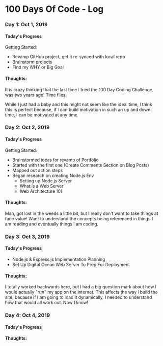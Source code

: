 # 100 Days Of Code - Log

### Day 1: Oct 1, 2019

#### Today's Progress

Getting Started:
- Revamp GitHub project, get it re-synced with local repo
- Brainstorm projects
- Find my WHY or Big Goal

#### Thoughts:
It is crazy thinking that the last time I tried the 100 Day Coding Challenge, was two years ago! Time flies.

While I just had a baby and this might not seem like the ideal time, I think this is perfect because, if I can build motivation in such an up and down time, I can be motivated at any time.

### Day 2: Oct 2, 2019

#### Today's Progress

Getting Started:
- Brainstormed ideas for revamp of Portfolio
- Started with the first one (Create Comments Section on Blog Posts)
- Mapped out action steps
- Began research on creating Node.js Env
   - Setting up Node.js Server
   - What is a Web Server
   - Web Architecture 101

#### Thoughts:
Man, got lost in the weeds a little bit, but I really don't want to take things at face value!
Want to understand the concepts being referenced in things I am reading and eventually things I am coding.

### Day 3: Oct 3, 2019

#### Today's Progress
- Node.js & Express.js Implementation Planning
- Set Up Digital Ocean Web Server To Prep For Deployment

#### Thoughts:
I totally worked backwards here, but I had a big question mark about how I would actually "run" my app on the internet.
This affects the way I build the site, because if I am going to load it dynamically, I needed to understand how that would all work out. Now I know!

### Day 4: Oct 4, 2019

#### Today's Progress

#### Thoughts:
